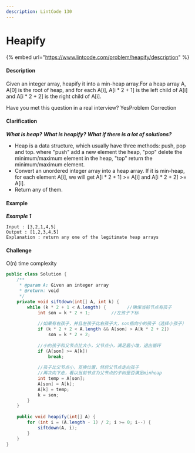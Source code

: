 ```yaml
---
description: LintCode 130
---
```


# Heapify

{% embed url="https://www.lintcode.com/problem/heapify/description" %}

#### Description

Given an integer array, heapify it into a min-heap array.For a heap array A, A\[0] is the root of heap, and for each A\[i], A\[i \* 2 + 1] is the left child of A\[i] and A\[i \* 2 + 2] is the right child of A\[i].

Have you met this question in a real interview?  YesProblem Correction

#### Clarification

_**What is heap?**_ _**What is heapify?**_ _**What if there is a lot of solutions?**_

* Heap is a data structure, which usually have three methods: push, pop and top. where "push" add a new element the heap, "pop" delete the minimum/maximum element in the heap, "top" return the minimum/maximum element.
* Convert an unordered integer array into a heap array. If it is min-heap, for each element A\[i], we will get A\[i \* 2 + 1] >= A\[i] and A\[i \* 2 + 2] >= A\[i].
* Return any of them.

#### Example

_**Example 1**_

```
Input : [3,2,1,4,5]
Output : [1,2,3,4,5]
Explanation : return any one of the legitimate heap arrays
```

#### Challenge

O(n) time complexity

```java
public class Solution {
    /**
     * @param A: Given an integer array
     * @return: void
     */
    private void siftdown(int[] A, int k) {
        while (k * 2 + 1 < A.length) {        //确保当前节点有孩子
            int son = k * 2 + 1;        //左孩子下标
            
            //如果有右孩子，并且左孩子比右孩子大，son指向小的孩子（选择小孩子）
            if (k * 2 + 2 < A.length && A[son] > A[k * 2 + 2])
                son = k * 2 + 2;
                
            //小的孩子和父节点比大小，父节点小，满足最小堆，退出循环
            if (A[son] >= A[k])
                break;
            
            //孩子比父节点小，互换位置，然后父节点走向孩子
            //再次向下走，看以当前节点为父节点的子树是否满足minheap
            int temp = A[son];
            A[son] = A[k];
            A[k] = temp;
            k = son;
        }
    }
    
    public void heapify(int[] A) {
        for (int i = (A.length - 1) / 2; i >= 0; i--) {
            siftdown(A, i);
        }
    }
}
```
